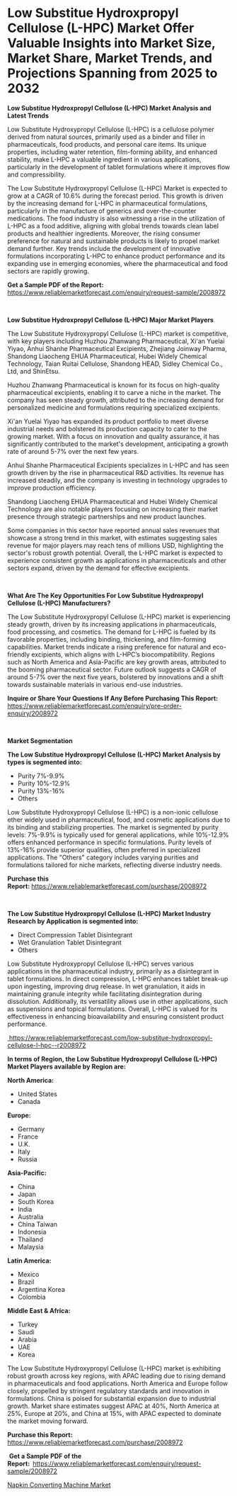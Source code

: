 <p><h1>Low Substitue Hydroxpropyl Cellulose (L-HPC) Market Offer Valuable Insights into Market Size, Market Share, Market Trends, and Projections Spanning from 2025 to 2032</h1></p><p><strong>Low Substitue Hydroxpropyl Cellulose (L-HPC) Market Analysis and Latest Trends</strong></p>
<p><p>Low Substitute Hydroxypropyl Cellulose (L-HPC) is a cellulose polymer derived from natural sources, primarily used as a binder and filler in pharmaceuticals, food products, and personal care items. Its unique properties, including water retention, film-forming ability, and enhanced stability, make L-HPC a valuable ingredient in various applications, particularly in the development of tablet formulations where it improves flow and compressibility.</p><p>The Low Substitute Hydroxypropyl Cellulose (L-HPC) Market is expected to grow at a CAGR of 10.6% during the forecast period. This growth is driven by the increasing demand for L-HPC in pharmaceutical formulations, particularly in the manufacture of generics and over-the-counter medications. The food industry is also witnessing a rise in the utilization of L-HPC as a food additive, aligning with global trends towards clean label products and healthier ingredients. Moreover, the rising consumer preference for natural and sustainable products is likely to propel market demand further. Key trends include the development of innovative formulations incorporating L-HPC to enhance product performance and its expanding use in emerging economies, where the pharmaceutical and food sectors are rapidly growing.</p></p>
<p><strong>Get a Sample PDF of the Report:&nbsp;</strong> <a href="https://www.reliablemarketforecast.com/enquiry/request-sample/2008972?utm_campaign=1134&utm_medium=2&utm_source=Github&utm_content=ia&utm_term=16012025&utm_id=low-substitue-hydroxpropyl-cellulose-l-hpc">https://www.reliablemarketforecast.com/enquiry/request-sample/2008972</a></p>
<p>&nbsp;</p>
<p><strong>Low Substitue Hydroxpropyl Cellulose (L-HPC) Major Market Players</strong></p>
<p><p>The Low Substitute Hydroxypropyl Cellulose (L-HPC) market is competitive, with key players including Huzhou Zhanwang Pharmaceutical, Xi'an Yuelai Yiyao, Anhui Shanhe Pharmaceutical Excipients, Zhejiang Joinway Pharma, Shandong Liaocheng EHUA Pharmaceutical, Hubei Widely Chemical Technology, Taian Ruitai Cellulose, Shandong HEAD, Sidley Chemical Co., Ltd, and ShinEtsu. </p><p>Huzhou Zhanwang Pharmaceutical is known for its focus on high-quality pharmaceutical excipients, enabling it to carve a niche in the market. The company has seen steady growth, attributed to the increasing demand for personalized medicine and formulations requiring specialized excipients. </p><p>Xi'an Yuelai Yiyao has expanded its product portfolio to meet diverse industrial needs and bolstered its production capacity to cater to the growing market. With a focus on innovation and quality assurance, it has significantly contributed to the market's development, anticipating a growth rate of around 5-7% over the next few years.</p><p>Anhui Shanhe Pharmaceutical Excipients specializes in L-HPC and has seen growth driven by the rise in pharmaceutical R&D activities. Its revenue has increased steadily, and the company is investing in technology upgrades to improve production efficiency.</p><p>Shandong Liaocheng EHUA Pharmaceutical and Hubei Widely Chemical Technology are also notable players focusing on increasing their market presence through strategic partnerships and new product launches. </p><p>Some companies in this sector have reported annual sales revenues that showcase a strong trend in this market, with estimates suggesting sales revenue for major players may reach tens of millions USD, highlighting the sector's robust growth potential. Overall, the L-HPC market is expected to experience consistent growth as applications in pharmaceuticals and other sectors expand, driven by the demand for effective excipients.</p></p>
<p>&nbsp;</p>
<p><strong>What Are The Key Opportunities For Low Substitue Hydroxpropyl Cellulose (L-HPC) Manufacturers?</strong></p>
<p><p>The Low Substitute Hydroxypropyl Cellulose (L-HPC) market is experiencing steady growth, driven by its increasing applications in pharmaceuticals, food processing, and cosmetics. The demand for L-HPC is fueled by its favorable properties, including binding, thickening, and film-forming capabilities. Market trends indicate a rising preference for natural and eco-friendly excipients, which aligns with L-HPC’s biocompatibility. Regions such as North America and Asia-Pacific are key growth areas, attributed to the booming pharmaceutical sector. Future outlook suggests a CAGR of around 5-7% over the next five years, bolstered by innovations and a shift towards sustainable materials in various end-use industries.</p></p>
<p><strong>Inquire or Share Your Questions If Any Before Purchasing This Report:</strong> <a href="https://www.reliablemarketforecast.com/enquiry/pre-order-enquiry/2008972?utm_campaign=1134&utm_medium=2&utm_source=Github&utm_content=ia&utm_term=16012025&utm_id=low-substitue-hydroxpropyl-cellulose-l-hpc">https://www.reliablemarketforecast.com/enquiry/pre-order-enquiry/2008972</a></p>
<p>&nbsp;</p>
<p><strong>Market Segmentation</strong></p>
<p><strong>The Low Substitue Hydroxpropyl Cellulose (L-HPC) Market Analysis by types is segmented into:</strong></p>
<p><ul><li>Purity 7%-9.9%</li><li>Purity 10%-12.9%</li><li>Purity 13%-16%</li><li>Others</li></ul></p>
<p><p>Low Substitute Hydroxypropyl Cellulose (L-HPC) is a non-ionic cellulose ether widely used in pharmaceutical, food, and cosmetic applications due to its binding and stabilizing properties. The market is segmented by purity levels: 7%-9.9% is typically used for general applications, while 10%-12.9% offers enhanced performance in specific formulations. Purity levels of 13%-16% provide superior qualities, often preferred in specialized applications. The "Others" category includes varying purities and formulations tailored for niche markets, reflecting diverse industry needs.</p></p>
<p><strong>Purchase this Report:&nbsp;</strong><a href="https://www.reliablemarketforecast.com/purchase/2008972?utm_campaign=1134&utm_medium=2&utm_source=Github&utm_content=ia&utm_term=16012025&utm_id=low-substitue-hydroxpropyl-cellulose-l-hpc">https://www.reliablemarketforecast.com/purchase/2008972</a></p>
<p>&nbsp;</p>
<p><strong>The Low Substitue Hydroxpropyl Cellulose (L-HPC) Market Industry Research by Application is segmented into:</strong></p>
<p><ul><li>Direct Compression Tablet Disintegrant</li><li>Wet Granulation Tablet Disintegrant</li><li>Others</li></ul></p>
<p><p>Low Substitute Hydroxypropyl Cellulose (L-HPC) serves various applications in the pharmaceutical industry, primarily as a disintegrant in tablet formulations. In direct compression, L-HPC enhances tablet break-up upon ingesting, improving drug release. In wet granulation, it aids in maintaining granule integrity while facilitating disintegration during dissolution. Additionally, its versatility allows use in other applications, such as suspensions and topical formulations. Overall, L-HPC is valued for its effectiveness in enhancing bioavailability and ensuring consistent product performance.</p></p>
<p><a href="https://www.reliablemarketforecast.com/low-substitue-hydroxpropyl-cellulose-l-hpc--r2008972?utm_campaign=1134&utm_medium=2&utm_source=Github&utm_content=ia&utm_term=16012025&utm_id=low-substitue-hydroxpropyl-cellulose-l-hpc">&nbsp;https://www.reliablemarketforecast.com/low-substitue-hydroxpropyl-cellulose-l-hpc--r2008972</a></p>
<p><strong>In terms of Region, the Low Substitue Hydroxpropyl Cellulose (L-HPC) Market Players available by Region are:</strong></p>
<p>
    <p> <strong> North America: </strong>
        <ul>
            <li>United States</li>
            <li>Canada</li>
        </ul>
        </p> 
    <p> <strong> Europe: </strong>
        <ul>
            <li>Germany</li>
            <li>France</li>
            <li>U.K.</li>
            <li>Italy</li>
            <li>Russia</li>
        </ul>
        </p> 
    <p> <strong> Asia-Pacific: </strong>
        <ul>
            <li>China</li>
            <li>Japan</li>
            <li>South Korea</li>
            <li>India</li>
            <li>Australia</li>
            <li>China Taiwan</li>
            <li>Indonesia</li>
            <li>Thailand</li>
            <li>Malaysia</li>
        </ul>
        </p> 
    <p> <strong> Latin America: </strong>
        <ul>
            <li>Mexico</li>
            <li>Brazil</li>
            <li>Argentina Korea</li>
            <li>Colombia</li>
        </ul>
        </p> 
    <p> <strong> Middle East & Africa: </strong>
        <ul>
            <li>Turkey</li>
            <li>Saudi</li>
            <li>Arabia</li>
            <li>UAE</li>
            <li>Korea</li>
        </ul>
    </p>
    </p>
<p><p>The Low Substitute Hydroxypropyl Cellulose (L-HPC) market is exhibiting robust growth across key regions, with APAC leading due to rising demand in pharmaceuticals and food applications. North America and Europe follow closely, propelled by stringent regulatory standards and innovation in formulations. China is poised for substantial expansion due to industrial growth. Market share estimates suggest APAC at 40%, North America at 25%, Europe at 20%, and China at 15%, with APAC expected to dominate the market moving forward.</p></p>
<p><strong>Purchase this Report: </strong><a href="https://www.reliablemarketforecast.com/purchase/2008972?utm_campaign=1134&utm_medium=2&utm_source=Github&utm_content=ia&utm_term=16012025&utm_id=low-substitue-hydroxpropyl-cellulose-l-hpc">https://www.reliablemarketforecast.com/purchase/2008972</a></p>
<p>&nbsp;<strong>Get a Sample PDF of the Report:&nbsp;&nbsp;</strong><a href="https://www.reliablemarketforecast.com/enquiry/request-sample/2008972?utm_campaign=1134&utm_medium=2&utm_source=Github&utm_content=ia&utm_term=16012025&utm_id=low-substitue-hydroxpropyl-cellulose-l-hpc">https://www.reliablemarketforecast.com/enquiry/request-sample/2008972</a></p>
<p><strong></strong></p>
<p><p><a href="https://github.com/BryceTownsendr/Market-Research-Report-List-7/blob/main/napkin-converting-machine-market.md?utm_campaign=1134&utm_medium=2&utm_source=Github&utm_content=ia&utm_term=16012025&utm_id=low-substitue-hydroxpropyl-cellulose-l-hpc">Napkin Converting Machine Market</a></p></p>